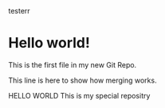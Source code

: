
 <!DOCTYPE html>
<html>
<head>
<title>Hello World!</title>
<link rel="stylesheet" href="bluestyle.css">
</head>
<body>
testerr
<h1>Hello world!</h1>
<p>This is the first file in my new Git Repo.</p>
<p>This line is here to show how merging works.</p>

</body>
</html> 

HELLO WORLD
This is my special repositry
